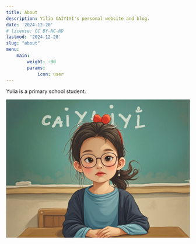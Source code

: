 ```yaml
---
title: About
description: Yilia CAIYIYI's personal website and blog.
date: '2024-12-20'
# license: CC BY-NC-ND
lastmod: '2024-12-20'
slug: "about"
menu:
    main: 
        weight: -90
        params:
            icon: user
---
```


Yulia is a primary school student.

![img](yiyi_kat.jpg)
